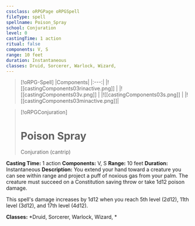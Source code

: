 ```yaml
---
cssclass: oRPGPage oRPGSpell
fileType: spell
spellname: Poison_Spray
school: Conjuration
level: 0
castingTime: 1 action
ritual: false
components: V, S
range: 10 feet
duration: Instantaneous
classes: Druid, Sorcerer, Warlock, Wizard,
---
```

> [!oRPG-Spell]
> |Components|
> |:---:|
> |![[castingComponents03rinactive.png]] |
> |![[castingComponents03v.png]] |
> |![[castingComponents03s.png]] |
> |![[castingComponents03minactive.png]]|

> [!oRPGConjuration]
>#  Poison Spray
> Conjuration  (cantrip)

**Casting Time:** 1 action
**Components:** V, S
**Range:** 10 feet
**Duration:**  Instantaneous
**Description:**
You extend your hand toward a creature you can see within range and project a puff of noxious gas from your palm. The creature must succeed on a Constitution saving throw or take 1d12 poison damage.



 This spell's damage increases by 1d12 when you reach 5th level (2d12), 11th level (3d12), and 17th level (4d12).



**Classes:**  *Druid, Sorcerer, Warlock, Wizard, *


